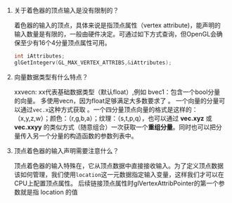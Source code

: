 1. 关于着色器的顶点输入是没有限制的？

   着色器的输入的顶点，具体来说是指顶点属性（vertex attribute)，能声明的输入数量是有限的，一般由硬件决定。可通过如下方式查询，但OpenGL会确保至少有16个4分量顶点属性可用。

   ```c
   int iAttributes;
   glGetIntegerv(GL_MAX_VERTEX_ATTRIBS,&iAttributes);
   ```

2. 向量数据类型有什么特点？

   xxvecn: xx代表基础数据类型（默认float）,例如 bvec1：包含一个bool分量的向量。 多使用vecn，因为float足够满足大多数要求了 。 一个向量的分量可以通过`vec.x`这种方式获取 。一个四分量顶点向量的格式是这样的：（x,y,z,w）；颜色：（r,g,b,a）；纹理：（s,t,p,q），也可以通过 **vec.xyz** 或 **vec.xxyy** 的类似方式（随意组合）一次获取一个**重组分量**。同时也可以把分量传入另一个分量的构造函数的参数列表中。

3. 顶点着色器的输入声明需要注意什么？

    顶点着色器的输入特殊在，它从顶点数据中直接接收输入。为了定义顶点数据该如何管理，我们使用`location`这一元数据指定输入变量，这样我们才可以在CPU上配置顶点属性。 后续链接顶点属性时glVertexAttribPointer的第一个参数就是指 location 的值